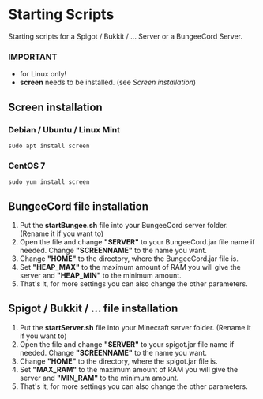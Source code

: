 # Starting Scripts
Starting scripts for a Spigot / Bukkit / ... Server or a BungeeCord Server.


### IMPORTANT
- for Linux only!
- **screen** needs to be installed. (see _Screen installation_)

## Screen installation
### Debian / Ubuntu / Linux Mint
```sudo apt install screen```
### CentOS 7
```sudo yum install screen```

## BungeeCord file installation
1. Put the **startBungee.sh** file into your BungeeCord server folder. (Rename it if you want to)
2. Open the file and change **"SERVER"** to your BungeeCord.jar file name if needed. Change **"SCREENNAME"** to the name you want.
3. Change **"HOME"** to the directory, where the BungeeCord.jar file is.
4. Set **"HEAP_MAX"** to the maximum amount of RAM you will give the server and **"HEAP_MIN"** to the minimum amount.
5. That's it, for more settings you can also change the other parameters.

## Spigot / Bukkit / ... file installation
1. Put the **startServer.sh** file into your Minecraft server folder. (Rename it if you want to)
2. Open the file and change **"SERVER"** to your spigot.jar file name if needed. Change **"SCREENNAME"** to the name you want.
3. Change **"HOME"** to the directory, where the spigot.jar file is.
4. Set **"MAX_RAM"** to the maximum amount of RAM you will give the server and **"MIN_RAM"** to the minimum amount.
5. That's it, for more settings you can also change the other parameters.

